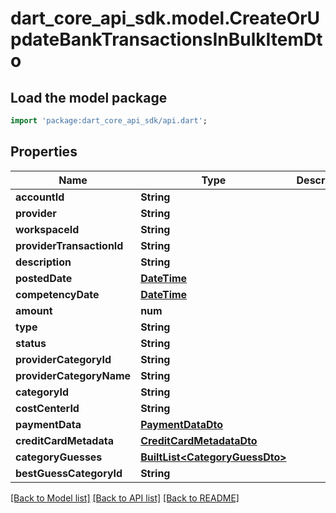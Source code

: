 # dart_core_api_sdk.model.CreateOrUpdateBankTransactionsInBulkItemDto

## Load the model package
```dart
import 'package:dart_core_api_sdk/api.dart';
```

## Properties
Name | Type | Description | Notes
------------ | ------------- | ------------- | -------------
**accountId** | **String** |  | 
**provider** | **String** |  | 
**workspaceId** | **String** |  | 
**providerTransactionId** | **String** |  | 
**description** | **String** |  | 
**postedDate** | [**DateTime**](DateTime.md) |  | 
**competencyDate** | [**DateTime**](DateTime.md) |  | 
**amount** | **num** |  | 
**type** | **String** |  | 
**status** | **String** |  | 
**providerCategoryId** | **String** |  | [optional] 
**providerCategoryName** | **String** |  | [optional] 
**categoryId** | **String** |  | [optional] 
**costCenterId** | **String** |  | [optional] 
**paymentData** | [**PaymentDataDto**](PaymentDataDto.md) |  | 
**creditCardMetadata** | [**CreditCardMetadataDto**](CreditCardMetadataDto.md) |  | 
**categoryGuesses** | [**BuiltList&lt;CategoryGuessDto&gt;**](CategoryGuessDto.md) |  | 
**bestGuessCategoryId** | **String** |  | 

[[Back to Model list]](../README.md#documentation-for-models) [[Back to API list]](../README.md#documentation-for-api-endpoints) [[Back to README]](../README.md)


